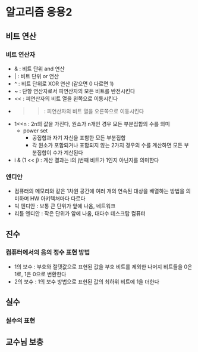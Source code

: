 # 알고리즘 응용2

## 비트 연산

### 비트 연산자

- & : 비트 단위 and 연산
- | : 비트 단위 or 연산
- ^ : 비트 단위로 XOR 연산 (같으면 0 다르면 1)
- ~ : 단항 연산자로서 피연산자의 모든 비트를 반전시킨다
- << : 피연산자의 비트 열을 왼쪽으로 이동시킨다
- > > : 피연산자의 비트 열을 오른쪽으로 이동시킨다
- 1<<n : 2n의 값을 가진다, 원소가 n개인 경우 모든 부분집합의 수를 의미
  - power set
    - 공집합과 자기 자신을 포함한 모든 부분집합
    - 각 원소가 포함되거나 포함되지 않는 2가지 경우의 수를 계산하면 모든 부분집합이 수가 계산된다
- i & (1 << j) : 계산 결과는 i의 j번째 비트가 1인지 아닌지를 의미한다

### 엔디안

- 컴퓨터의 메모리와 같은 1차원 공간에 여러 개의 연속된 대상을 배열하는 방법을 의미하며 HW 아키텍쳐마다 다르다
- 빅 엔디안 : 보통 큰 단위가 앞에 나옴, 네트워크
- 리틀 엔디안 : 작은 단위가 앞에 나옴, 대다수 데스크탑 컴퓨터

## 진수

### 컴퓨터에서의 음의 정수 표현 방법

- 1의 보수 : 부호와 절댓값으로 표현된 값을 부호 비트를 제외한 나머지 비트들을 0은 1로, 1은 0으로 변환한다
- 2의 보수 : 1의 보수 방법으로 표현된 값의 최하위 비트에 1을 더한다

## 실수

### 실수의 표현

## 교수님 보충
